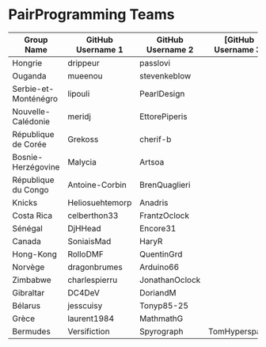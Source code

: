 # PairProgramming Teams

| Group Name | GitHub Username 1 | GitHub Username 2 | [GitHub Username 3] |
| ---------- | ----------------- | ----------------- | ----------------- |
| Hongrie | drippeur | passlovi |
| Ouganda | mueenou | stevenkeblow |
| Serbie-et-Monténégro | lipouli | PearlDesign |
| Nouvelle-Calédonie | meridj | EttorePiperis |
| République de Corée | Grekoss | cherif-b |
| Bosnie-Herzégovine | Malycia | Artsoa |
| République du Congo | Antoine-Corbin | BrenQuaglieri |
| Knicks | Heliosuehtemorp | Anadris |
| Costa Rica | celberthon33 | FrantzOclock |
| Sénégal | DjHHead | Encore31 |
| Canada | SoniaisMad | HaryR |
| Hong-Kong | RolloDMF | QuentinGrd |
| Norvège | dragonbrumes | Arduino66 |
| Zimbabwe | charlespierru | JonathanOclock |
| Gibraltar | DC4DeV | DoriandM |
| Bélarus | jesscuisy | Tonyp85-25 |
| Grèce | laurent1984 | MathmathG |
| Bermudes | Versifiction | Spyrograph | TomHyperspace |